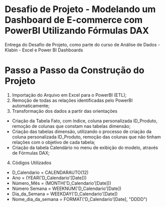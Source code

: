 # Desafio de Projeto  - Modelando um Dashboard de E-commerce com PowerBI Utilizando  Fórmulas DAX

Entrega do Desafio de Projeto, como parte do curso de Análise de Dados  - Klabin - Excel e Power BI Dashboards

# Passo a Passo da Construção do Projeto 

1) Importação do Arquivo em Excel para o PowerBI (ETL);
2) Remoção de todas as relações identificadas pelo PowerBI automaticamente;
3) Transformação dos dados a partir das orientações
* Criação da Tabela Fato, com índice, coluna personalizada ID_Produto, remoção de colunas que constam nas tabelas dimensão;
* Criação das tabelas dimensão, utilizando o processo de criação da coluna personalizada ID_Produto, remoção das colunas que não tinham relações com o objetivo de cada tabela;
* Criação da tabela Calendário no menu de exibição do modelo, através de Fórmulas DAX;
4) Códigos Utilizados
* D_Calendario = CALENDARAUTO(12)
* Ano = (YEAR('D_Calendario'[Date]))
* Número_Mês = (MONTH('D_Calendario'[Date]))
* Número Semana = WEEKNUM('D_Calendario'[Date])
* Dia_da_Semana = WEEKDAY('D_Calendario'[Date])
* Nome_dia_da_semana = FORMAT('D_Calendario'[Date], "DDDD")


